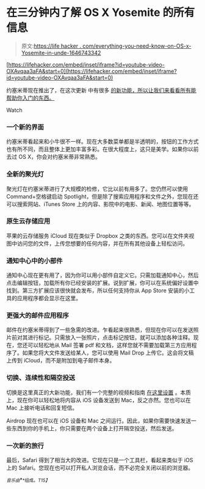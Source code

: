 # 在三分钟内了解 OS X Yosemite 的所有信息

> 原文:[https://life hacker . com/everything-you-need-know-on-OS-x-Yosemite-in-unde-1646743342](https://lifehacker.com/everything-you-need-to-know-about-os-x-yosemite-in-unde-1646743342)

 [https://lifehacker.com/embed/inset/iframe?id=youtube-video-OXAvqaa3aFA&start=0](https://lifehacker.com/embed/inset/iframe?id=youtube-video-OXAvqaa3aFA&start=0) 

约塞米蒂现在推出了，在这次更新 中有很多 [的新功能，所以让我们来看看所有能帮助你入门的东西。](http://lifehacker.com/all-the-new-stuff-in-os-x-10-10-yosemite-1584870045)

Watch

### 一个新的界面

约塞米蒂看起来和小牛很不一样。现在大多数菜单都是半透明的，按钮的工作方式也有所不同，而且整体上更加丰富多彩。在很大程度上，这只是美学。如果你以前去过 OS X，你会对约塞米蒂非常熟悉。

### 全新的聚光灯

聚光灯在约塞米蒂进行了大规模的检修，它比以前有用多了。您仍然可以使用 Command+空格键启动 Spotlight，但是除了搜索应用程序和文件之外，您现在还可以搜索网站、iTunes Store 上的内容、影院中的电影、新闻、地图位置等等。

### 原生云存储应用

苹果的云存储服务 iCloud 现在类似于 Dropbox 之类的东西。您可以在文件夹视图中访问您的文件，上传您想要的任何内容，并在所有其他设备上轻松访问。

### 通知中心中的小部件

通知中心现在更有用了，因为你可以用小部件自定义它。只需加载通知中心，然后点击编辑按钮，加载所有你已经安装的扩展。说到扩展，你可以在系统偏好设置中找到。第三方扩展应该很快就会发布，所以任何支持你从 App Store 安装的小工具的应用程序都会显示在这里。

### 更强大的邮件应用程序

邮件在约塞米蒂得到了一些急需的改进。乍看起来很熟悉，但现在你可以在发送照片前对其进行标记。只需放入一张照片，点击标记按钮，就可以添加各种注释。现在，您还可以轻松地从 Mail 签署 pdf 和文档，这样您就不需要加载第三方应用程序了。如果您将大文件发送给某人，您可以使用 Mail Drop 上传它。这会将文稿上传到 iCloud，而不是附加到电子邮件本身。

### 切换、连续性和隔空投送

切换是这里真正的大新功能，我们有一个完整的视频和指南 [在这里设置](http://lifehacker.com/how-to-set-up-and-use-handoff-in-yosemite-and-ios-8-1646745583) 。本质上，现在你可以轻松地将内容从 iOS 设备发送到 Mac，反之亦然。您也可以在 Mac 上接听电话和回复短信。

Airdrop 现在也可以在 iOS 设备和 Mac 之间运行。因此，如果你需要快速发送一些东西到你的手机上，你只需要在两个设备上打开隔空投送，然后发送。

### 一次新的旅行

最后，Safari 得到了相当大的改进。它现在只是一个工具栏，看起来类似于 iOS 上的 Safari。您现在也可以打开私人浏览会话，而不必完全关闭以前的浏览器。

<small>*音乐由*</small>[<small></small>](http://freemusicarchive.org/music/Plurabelle/Money_Blood_and_Light/Ropes)*<small>*组成。*T15】</small>*